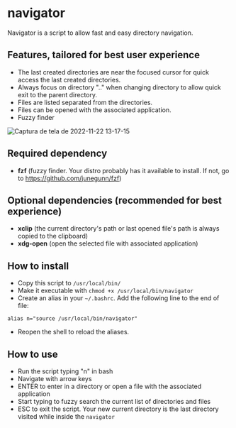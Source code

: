 # navigator

Navigator is a script to allow fast and easy directory navigation.

## Features, tailored for best user experience

- The last created directories are near the focused cursor for quick access the last created directories.
- Always focus on directory ".." when changing directory to allow quick exit to the parent directory.
- Files are listed separated from the directories.
- Files can be opened with the associated application.
- Fuzzy finder

![Captura de tela de 2022-11-22 13-17-15](https://user-images.githubusercontent.com/193798/203366322-41ea9424-c7b7-4e57-a06a-84bdb42edff8.png)
 
## Required dependency

- **fzf** (fuzzy finder. Your distro probably has it available to install. If not, go to https://github.com/junegunn/fzf)

## Optional dependencies (recommended for best experience)

- **xclip** (the current directory's path or last opened file's path is always copied to the clipboard)
- **xdg-open** (open the selected file with associated application)


## How to install

- Copy this script to `/usr/local/bin/`
- Make it executable with `chmod +x /usr/local/bin/navigator`
- Create an alias in your `~/.bashrc`. Add the following line to the end of file:
```
alias n="source /usr/local/bin/navigator"
```
- Reopen the shell to reload the aliases.

## How to use

- Run the script typing "n" in bash
- Navigate with arrow keys
- ENTER to enter in a directory or open a file with the associated application
- Start typing to fuzzy search the current list of directories and files
- ESC to exit the script. Your new current directory is the last directory visited while inside the `navigator`
